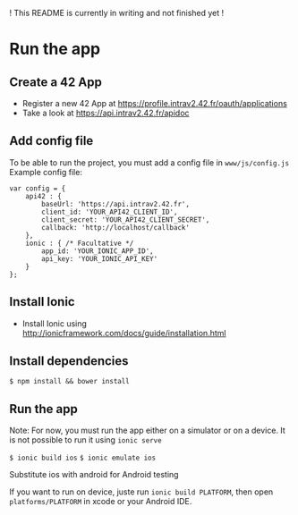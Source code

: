 ! This README is currently in writing and not finished yet !

# Run the app

## Create a 42 App

- Register a new 42 App at https://profile.intrav2.42.fr/oauth/applications
- Take a look at https://api.intrav2.42.fr/apidoc

## Add config file
To be able to run the project, you must add a config file in `www/js/config.js`
Example config file:

```
var config = {
    api42 : {
        baseUrl: 'https://api.intrav2.42.fr',
        client_id: 'YOUR_API42_CLIENT_ID',
        client_secret: 'YOUR_API42_CLIENT_SECRET',
        callback: 'http://localhost/callback'
    },
    ionic : { /* Facultative */
        app_id: 'YOUR_IONIC_APP_ID',
        api_key: 'YOUR_IONIC_API_KEY'
    }
};
```

## Install Ionic

- Install Ionic using http://ionicframework.com/docs/guide/installation.html

## Install dependencies

`$ npm install && bower install`

## Run the app

Note: For now, you must run the app either on a simulator or on a device. It is not possible to run it using `ionic serve`

`$ ionic build ios`
`$ ionic emulate ios`

Substitute ios with android for Android testing

If you want to run on device, juste run `ionic build PLATFORM`, then open `platforms/PLATFORM` in xcode or your Android IDE.